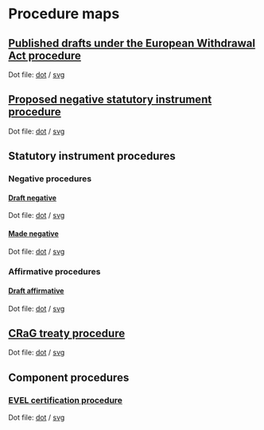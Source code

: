 # Procedure maps

## [Published drafts under the European Withdrawal Act procedure](published-drafts-under-euwa/published-drafts-under-euwa.pdf)

Dot file: [dot](published-drafts-under-euwa/dot.dot) / [svg](published-drafts-under-euwa/dot.svg)

## [Proposed negative statutory instrument procedure](proposed-negative-sis/proposed-negative-sis.pdf)

Dot file: [dot](proposed-negative-sis/dot.dot) / [svg](proposed-negative-sis/dot.dot)

## Statutory instrument procedures

### Negative procedures

#### [Draft negative](statutory-instruments/negative-procedures/draft/draft-negative.pdf)

Dot file: [dot](statutory-instruments/negative-procedures/draft/dot.dot) / [svg](statutory-instruments/negative-procedures/draft/dot.svg)

#### [Made negative](statutory-instruments/negative-procedures/made/made-negative.pdf)

Dot file: [dot](statutory-instruments/negative-procedures/made/dot.dot) / [svg](statutory-instruments/negative-procedures/made/dot.svg)

### Affirmative procedures

#### [Draft affirmative](statutory-instruments/affirmative-procedures/draft/draft-affirmative.pdf)

Dot file: [dot](statutory-instruments/affirmative-procedures/draft/dot.dot) / [svg](statutory-instruments/affirmative-procedures/draft/dot.svg)

## [CRaG treaty procedure](crag-treaties/crag-treaties.pdf)

Dot file: [dot](crag-treaties/dot.dot) / [svg](crag-treaties/dot.svg)

## Component procedures

### [EVEL certification procedure](components/evel-certification/evel-certification.pdf)

Dot file: [dot](components/evel-certification/dot.dot) / [svg](components/evel-certification/dot.svg)